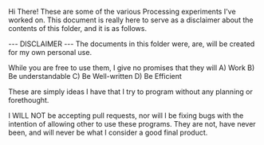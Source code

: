 Hi There!
These are some of the various Processing experiments I've worked on.
This document is really here to serve as a disclaimer about the contents of this folder, and it is as follows.

--- DISCLAIMER ---
The documents in this folder were, are, will be created for my own personal use.

While you are free to use them, I give no promises that they will
A) Work
B) Be understandable
C) Be Well-written
D) Be Efficient

These are simply ideas I have that I try to program without any planning or forethought.

I WILL NOT be accepting pull requests, nor will I be fixing bugs with the intention of allowing other to use these programs. They are not, have never been, and will never be what I consider a good final product.
